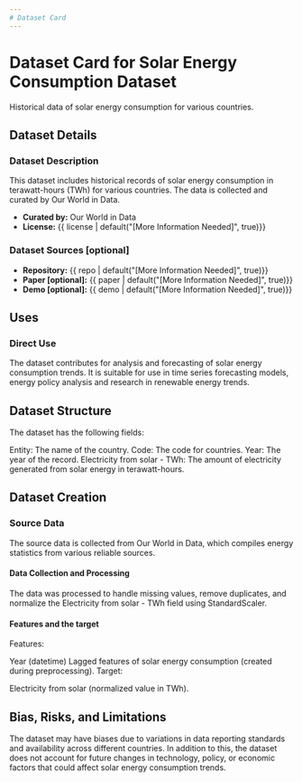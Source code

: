 ```yaml
---
# Dataset Card
---
```


# Dataset Card for Solar Energy Consumption Dataset

Historical data of solar energy consumption for various countries.

## Dataset Details

### Dataset Description

This dataset includes historical records of solar energy consumption in terawatt-hours (TWh) for various countries. The data is collected and curated by Our World in Data.

- **Curated by:** Our World in Data
- **License:** {{ license | default("[More Information Needed]", true)}}

### Dataset Sources [optional]

<!-- Provide the basic links for the dataset. -->

- **Repository:** {{ repo | default("[More Information Needed]", true)}}
- **Paper [optional]:** {{ paper | default("[More Information Needed]", true)}}
- **Demo [optional]:** {{ demo | default("[More Information Needed]", true)}}

## Uses

<!-- Address questions around how the dataset is intended to be used. -->

### Direct Use

<!-- This section describes suitable use cases for the dataset. -->

The dataset contributes for analysis and forecasting of solar energy consumption trends. It is suitable for use in time series forecasting models, energy policy analysis and research in renewable energy trends.

## Dataset Structure

The dataset has the following fields:

Entity: The name of the country.
Code: The code for countries.
Year: The year of the record.
Electricity from solar - TWh: The amount of electricity generated from solar energy in terawatt-hours.

## Dataset Creation

### Source Data

The source data is collected from Our World in Data, which compiles energy statistics from various reliable sources.

#### Data Collection and Processing

The data was processed to handle missing values, remove duplicates, and normalize the Electricity from solar - TWh field using StandardScaler.

#### Features and the target

Features:

Year (datetime)
Lagged features of solar energy consumption (created during preprocessing).
Target:

Electricity from solar (normalized value in TWh).


## Bias, Risks, and Limitations

The dataset may have biases due to variations in data reporting standards and availability across different countries. In addition to this, the dataset does not account for future changes in technology, policy, or economic factors that could affect solar energy consumption trends.

